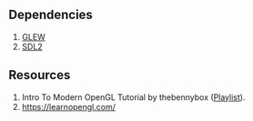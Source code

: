 ## Dependencies
1. [GLEW](http://glew.sourceforge.net/)
2. [SDL2](https://www.libsdl.org/download-2.0.php)

## Resources
1. Intro To Modern OpenGL Tutorial by thebennybox ([Playlist](https://www.youtube.com/playlist?list=PLEETnX-uPtBXT9T-hD0Bj31DSnwio-ywh)).
2. https://learnopengl.com/
